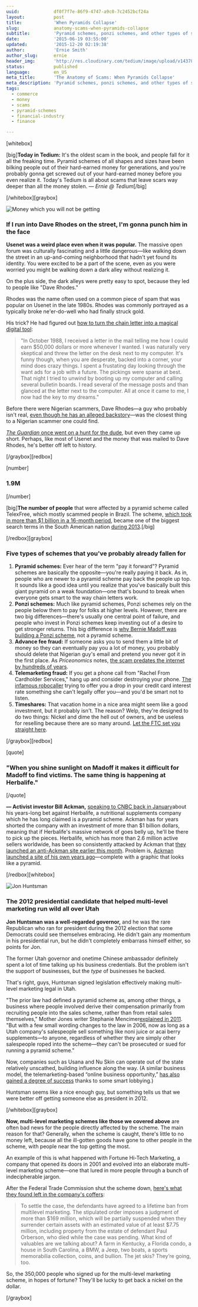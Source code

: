 ```yaml
---
uuid:             df0f7f7e-86f9-4747-a9c0-7c2452bcf24a
layout:           post
title:            'When Pyramids Collapse'
slug:             anatomy-scams-when-pyramids-collapse
subtitle:         'Pyramid schemes, ponzi schemes, and other types of scams have taken in many suckers over the years. Are you one of those suckers?'
date:             '2015-06-19 03:55:00'
updated:          '2015-12-20 02:19:38'
author:           'Ernie Smith'
author_slug:      ernie
header_img:       'http://res.cloudinary.com/tedium/image/upload/v1437857621/gd3bjyklgmvcbhguubw1'
status:           published
language:         en_US
meta_title:       'The Anatomy of Scams: When Pyramids Collapse'
meta_description: 'Pyramid schemes, ponzi schemes, and other types of scams have taken in many suckers over the years. Are you one of those suckers?'
tags:
  - commerce
  - money
  - scams
  - pyramid-schemes
  - financial-industry
  - finance

---
```


[whitebox]

[big]**Today in Tedium:** It's the oldest scam in the book, and people fall for it all the freaking time. Pyramid schemes of all shapes and sizes have been bilking people out of their hard-earned money for generations, and you're probably gonna get screwed out of your hard-earned money before you even realize it. Today's Tedium is all about scams that leave scars way deeper than all the money stolen. _— Ernie @ Tedium_[/big]

[/whitebox][graybox]

![Money which you will not be getting](http://res.cloudinary.com/tedium/image/upload/v1437857468/txe08c5go5o5mzf5wsao.jpg)

### If I run into Dave Rhodes on the street, I'm gonna punch him in the face

**Usenet was a weird place even when it was popular.** The massive open forum was culturally fascinating and a little dangerous—like walking down the street in an up-and-coming neighborhood that hadn't yet found its identity. You were excited to be a part of the scene, even as you were worried you might be walking down a dark alley without realizing it.

On the plus side, the dark alleys were pretty easy to spot, because they led to people like "Dave Rhodes."

Rhodes was the name often used on a common piece of spam that was popular on Usenet in the late 1980s. Rhodes was commonly portrayed as a typically broke ne'er-do-well who had finally struck gold.

His trick? He had figured out [how to turn the chain letter into a magical digital tool](http://www.cs.rutgers.edu/~watrous/dave-rhodes.html):

> "In October 1988, I received a letter in the mail telling me how I could earn $50,000 dollars or more whenever I wanted. I was naturally very skeptical and threw the letter on the desk next to my computer. It's funny though, when you are desperate, backed into a corner, your mind does crazy things. I spent a frustating day looking through the want ads for a job with a future. The pickings were sparse at best. That night I tried to unwind by booting up my computer and calling several bulletin boards. I read several of the message posts and than glanced at the letter next to the computer. All at once it came to me, I now had the key to my dreams."

Before there were Nigerian scammers, Dave Rhodes—a guy who probably isn't real, [even though he has an alleged backstory](http://www.faqs.org/faqs/net-legends-faq/part2/)—was the closest thing to a Nigerian scammer one could find.

[_The Guardian_ once went on a hunt for the dude](http://www.theguardian.com/money/2003/mar/29/scamsandfraud.jobsandmoney), but even they came up short. Perhaps, like most of Usenet and the money that was mailed to Dave Rhodes, he's better off left to history.

[/graybox][redbox]

[number]
### 1.9M
[/number]

[big]**The number of people** that were affected by a pyramid scheme called TelexFree, which mostly scammed people in Brazil. The scheme, [which took in more than $1 billion in a 16-month period](https://www.bostonglobe.com/business/2015/03/02/trustee-telexfree-took-more-than-billion-before-was-shut-down/RikQeMWdZlUzG398byClgL/story.html), became one of the biggest search terms in the South American nation [during 2013](http://www.google.com/trends/explore#q=telexfree&geo=BR&cmpt=q&tz=Etc%2FGMT%2B4).[/big]

[/redbox][graybox]

### Five types of schemes that you've probably already fallen for

1. **Pyramid schemes:** Ever hear of the term "pay it forward"? Pyramid schemes are basically the opposite—you're really paying it back. As in, people who are newer to a pyramid scheme pay back the people up top. It sounds like a good idea until you realize that you've basically built this giant pyramid on a weak foundation—one that's bound to break when everyone gets smart to the way chain letters work.
2. **Ponzi schemes:** Much like pyramid schemes, Ponzi schemes rely on the people below them to pay for folks at higher levels. However, there are two big differences—there's usually one central point of failure, and people who invest in Ponzi schemes keep investing out of a desire to get stronger returns. This big difference is [why Bernie Madoff was building a Ponzi scheme](http://www.businessinsider.com/how-bernie-madoffs-ponzi-scheme-worked-2014-7), not a pyramid scheme.
3. **Advance fee fraud:** If someone asks you to send them a little bit of money so they can eventually pay you a lot of money, you probably should delete that Nigerian guy's email and pretend you never got it in the first place. As _Priceonomics_ notes, [the scam predates the internet by hundreds of years](http://priceonomics.com/the-email-scam-with-centuries-of-history/).
4. **Telemarketing fraud:** If you get a phone call from "Rachel From Cardholder Services," hang up and consider destroying your phone. [The infamous robocaller](http://www.consumeraffairs.com/news/rachel-from-cardholder-services-pays-up-011615.html) trying to offer you a drop in your credit card interest rate something she can't legally offer you—and you'd be smart not to listen.
5. **Timeshares:** That vacation home in a nice area might seem like a good investment, but it probably isn't. The reason? Welp, they're designed to do two things: Nickel and dime the hell out of owners, and be useless for reselling because there are so many around. [Let the FTC set you straight here](https://www.consumer.ftc.gov/articles/0073-timeshares-and-vacation-plans).

[/graybox][redbox]

[quote]
### "When you shine sunlight on Madoff it makes it difficult for Madoff to find victims. The same thing is happening at Herbalife."
[/quote] 

**— Activist investor Bill Ackman,** [speaking to CNBC back in January](http://www.cnbc.com/id/102314897)about his years-long bet against Herbalife, a nutritional supplements company which he has long claimed is a pyramid scheme. Ackman has for years shorted the company with an investment of more than $1 billion dollars, meaning that if Herbalife's massive network of goes belly up, he'll be there to pick up the pieces. Herbalife, which has more than 2.6 million active sellers worldwide, has been so consistently attacked by Ackman that [they launched an anti-Ackman site earlier this month](http://www.therealbillackman.com/). Problem is, [Ackman launched a site of his own years ago](http://www.factsaboutherbalife.com/)—complete with a graphic that looks like a pyramid.

[/redbox][whitebox]

![Jon Huntsman](http://res.cloudinary.com/tedium/image/upload/v1437857504/eqlckkr6wwgpqtipfe7m.jpg)

### The 2012 presidential candidate that helped multi-level marketing run wild all over Utah

**Jon Huntsman was a well-regarded governor,** and he was the rare Republican who ran for president during the 2012 election that some Democrats could see themselves embracing. He didn't gain any momentum in his presidential run, but he didn't completely embarrass himself either, so points for Jon.

The former Utah governor and onetime Chinese ambassador definitely spent a lot of time talking up his business credentials. But the problem isn't the support of businesses, but the _type_ of businesses he backed.

That's right, guys, Huntsman signed legislation effectively making multi-level marketing legal in Utah.

"The prior law had defined a pyramid scheme as, among other things, a business where people involved derive their compensation primarily from recruiting people into the sales scheme, rather than from retail sales themselves," Mother Jones writer Stephanie Mencimer[explained in 2011](http://www.motherjones.com/politics/2011/09/jon-huntsman-pyramid-scheme-mlm). "But with a few small wording changes to the law in 2006, now as long as a Utah company's salespeople sell something like noni juice or acai berry supplements—to anyone, regardless of whether they are simply other salespeople roped into the scheme—they can't be prosecuted or sued for running a pyramid scheme."

Now, companies such as Usana and Nu Skin can operate out of the state relatively unscathed, building influence along the way. (A similar business model, the telemarketing-based “online business opportunity,” [has also gained a degree of success](http://www.cityweekly.net/utah/dialing-for-dollars/Content?oid=2161608) thanks to some smart lobbying.)

Huntsman seems like a nice enough guy, but something tells us that we were better off getting someone else as president in 2012.

[/whitebox][graybox]

**Now, multi-level marketing schemes like those we covered above** are often bad news for the people directly affected by the scheme. The main reason for that? Generally, when the scheme is caught, there's little to no money left, because all the ill-gotten goods have gone to other people in the scheme, with people near the top getting the most.

An example of this is what happened with Fortune Hi-Tech Marketing, a company that opened its doors in 2001 and evolved into an elaborate multi-level marketing scheme—one that lured in more people through a bunch of indecipherable jargon.

After the Federal Trade Commission shut the scheme down, [here's what they found left in the company's coffers](https://www.ftc.gov/news-events/blogs/business-blog/2014/05/entrepreneurs-when-it-comes-pyramid-schemes-dont-be-denial):

> To settle the case, the defendants have agreed to a lifetime ban from multilevel marketing. The stipulated order imposes a judgment of more than $169 million, which will be partially suspended when they surrender certain assets with an estimated value of at least $7.75 million, including property from the estate of defendant Paul Orberson, who died while the case was pending. What kind of valuables are we talking about? A farm in Kentucky, a Florida condo, a house in South Carolina, a BMW, a Jeep, two boats, a sports memorabilia collection, coins, and bullion. The jet skis? They’re going, too.

So, the 350,000 people who signed up for the multi-level marketing scheme, in hopes of fortune? They'll be lucky to get back a nickel on the dollar.

[/graybox]
